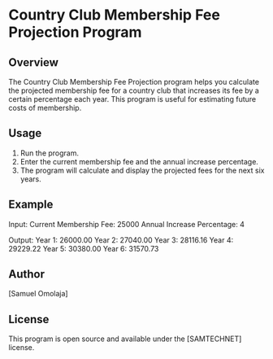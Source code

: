 # Country Club Membership Fee Projection Program

## Overview
The Country Club Membership Fee Projection program helps you calculate the projected membership fee for a country club that increases its fee by a certain percentage each year. This program is useful for estimating future costs of membership.

## Usage
1. Run the program.
2. Enter the current membership fee and the annual increase percentage.
3. The program will calculate and display the projected fees for the next six years.

## Example
Input:
Current Membership Fee: 25000
Annual Increase Percentage: 4

Output:
Year 1: 26000.00
Year 2: 27040.00
Year 3: 28116.16
Year 4: 29229.22
Year 5: 30380.00
Year 6: 31570.73

## Author
[Samuel Omolaja]

## License
This program is open source and available under the [SAMTECHNET] license.
